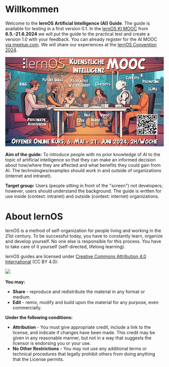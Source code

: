 # Willkommen

Welcome to the **lernOS Artificial Intelligence (AI) Guide**. The guide is available for testing in a first version 0.1. In the [lernOS KI MOOC](https://loscon.lernos.org/) from **6.5.-21.6.2024** we will put the guide to the practical test and create a version 1.0 with your feedback. You can already register for the AI MOOC [via meetup.com](https://www.meetup.com/cogneon/events/297769514/). We will share our experiences at the [lernOS Convention 2024](https://loscon.lernos.org/de/).

![](images/kimooc24-key-visual-1000px.jpg)

**Aim of the guide:** To introduce people with no prior knowledge of AI to the topic of artificial intelligence so that they can make an informed decision about how/where they are affected and what benefits they could gain from AI. The technologies/examples should work in and outside of organizations (internet and intranet).

**Target group:** Users (people sitting in front of the "screen") not developers; however, users should understand the background. The guide is written for use inside (context: intranet) and outside (context: internet) organizations.

# About lernOS

lernOS is a method of self-organization for people living and working in the 21st century. To be successful today, you have to constantly learn, organize and develop yourself. No one else is responsible for this process. You have to take care of it yourself (self-directed, lifelong learning).

lernOS guides are licensed under [Creative Commons Attribution 4.0 International](https://creativecommons.org/licenses/by/4.0/deed.de) (CC BY 4.0): 

![](https://i.creativecommons.org/l/by/4.0/88x31.png)


**You may:**

- **Share** - reproduce and redistribute the material in any format or medium.
- **Edit** - remix, modify and build upon the material for any purpose, even commercially.

**Under the following conditions:**

- **Attribution** - You must give appropriate credit, include a link to the license, and indicate if changes have been made. This credit may be given in any reasonable manner, but not in a way that suggests the licensor is endorsing you or your use.
- **No Other Restrictions** - You may not use any additional terms or technical procedures that legally prohibit others from doing anything that the License permits.
